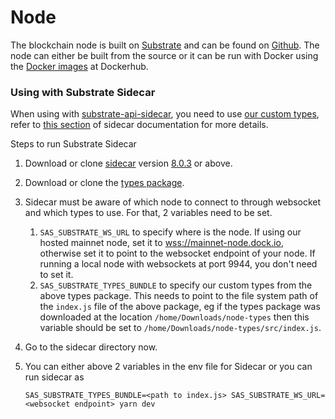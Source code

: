 # Node

The blockchain node is built on [Substrate](https://substrate.dev/) and can be found on [Github](https://github.com/docknetwork/dock-substrate). The node can either be built from the source or it can be run with Docker using the [Docker images](https://hub.docker.com/repository/docker/docknetwork/dock-substrate) at Dockerhub.

### Using with Substrate Sidecar

When using with [substrate-api-sidecar](https://github.com/paritytech/substrate-api-sidecar), you need to use [our custom types](https://github.com/docknetwork/dock-substrate/blob/master/types.json), refer to [this section](https://github.com/paritytech/substrate-api-sidecar#custom-substrate-types) of sidecar documentation for more details. 

Steps to run Substrate Sidecar

1. Download or clone [sidecar](https://github.com/paritytech/substrate-api-sidecar) version [8.0.3](https://github.com/paritytech/substrate-api-sidecar/releases/tag/v8.0.3) or above.
2. Download or clone the [types package](https://github.com/docknetwork/node-types).
3. Sidecar must be aware of which node to connect to through websocket and which types to use. For that, 2 variables need to be set. 
   1. `SAS_SUBSTRATE_WS_URL` to specify where is the node. If using our hosted mainnet node, set it to  [wss://mainnet-node.dock.io](wss://mainnet-node.dock.io/), otherwise set it to point to the websocket endpoint of your node. If running a local node with websockets at port 9944, you don't need to set it.
   2. `SAS_SUBSTRATE_TYPES_BUNDLE` to specify our custom types from the above types package. This needs to point to the file system path of the `index.js` file of the above package, eg if the types package was downloaded at the location `/home/Downloads/node-types` then this variable should be set to `/home/Downloads/node-types/src/index.js`. 
4. Go to the sidecar directory now.
5. You can either above 2 variables in the env file for Sidecar or you can run sidecar as

   `SAS_SUBSTRATE_TYPES_BUNDLE=<path to index.js> SAS_SUBSTRATE_WS_URL=<websocket endpoint> yarn dev`



